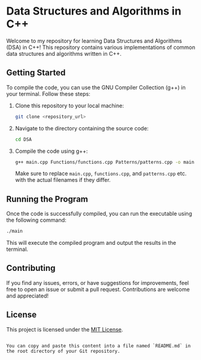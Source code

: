 # Data Structures and Algorithms in C++

Welcome to my repository for learning Data Structures and Algorithms (DSA) in C++! This repository contains various implementations of common data structures and algorithms written in C++.

## Getting Started

To compile the code, you can use the GNU Compiler Collection (g++) in your terminal. Follow these steps:

1. Clone this repository to your local machine:
   ```bash
   git clone <repository_url>
   ```

2. Navigate to the directory containing the source code:
   ```bash
   cd DSA
   ```

3. Compile the code using g++:
   ```bash
   g++ main.cpp Functions/functions.cpp Patterns/patterns.cpp -o main
   ```

   Make sure to replace `main.cpp`, `functions.cpp`, and `patterns.cpp` etc. with the actual filenames if they differ.

## Running the Program

Once the code is successfully compiled, you can run the executable using the following command:
```bash
./main
```

This will execute the compiled program and output the results in the terminal.

## Contributing

If you find any issues, errors, or have suggestions for improvements, feel free to open an issue or submit a pull request. Contributions are welcome and appreciated!

## License

This project is licensed under the [MIT License](LICENSE).
```

You can copy and paste this content into a file named `README.md` in the root directory of your Git repository.
